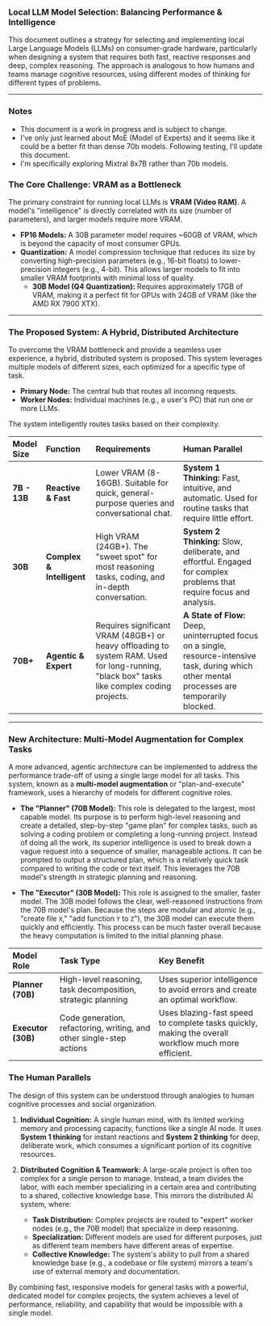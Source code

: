 ### Local LLM Model Selection: Balancing Performance & Intelligence

This document outlines a strategy for selecting and implementing local Large Language Models (LLMs) on consumer-grade hardware, particularly when designing a system that requires both fast, reactive responses and deep, complex reasoning. The approach is analogous to how humans and teams manage cognitive resources, using different modes of thinking for different types of problems.

---

### Notes

- This document is a work in progress and is subject to change.
- I've only just learned about MoE (Model of Experts) and it seems like it could be a better fit than dense 70b models. Following testing, I'll update this document.
- I'm specifically exploring Mixtral 8x7B rather than 70b models.

### The Core Challenge: VRAM as a Bottleneck

The primary constraint for running local LLMs is **VRAM (Video RAM)**. A model's "intelligence" is directly correlated with its size (number of parameters), and larger models require more VRAM.

* **FP16 Models:** A 30B parameter model requires ~60GB of VRAM, which is beyond the capacity of most consumer GPUs.
* **Quantization:** A model compression technique that reduces its size by converting high-precision parameters (e.g., 16-bit floats) to lower-precision integers (e.g., 4-bit). This allows larger models to fit into smaller VRAM footprints with minimal loss of quality.
    * **30B Model (Q4 Quantization):** Requires approximately 17GB of VRAM, making it a perfect fit for GPUs with 24GB of VRAM (like the AMD RX 7900 XTX).

---

### The Proposed System: A Hybrid, Distributed Architecture

To overcome the VRAM bottleneck and provide a seamless user experience, a hybrid, distributed system is proposed. This system leverages multiple models of different sizes, each optimized for a specific type of task.

* **Primary Node:** The central hub that routes all incoming requests.
* **Worker Nodes:** Individual machines (e.g., a user's PC) that run one or more LLMs.

The system intelligently routes tasks based on their complexity.

| Model Size | Function | Requirements | Human Parallel |
| :--- | :--- | :--- | :--- |
| **7B - 13B** | **Reactive & Fast** | Lower VRAM (8-16GB). Suitable for quick, general-purpose queries and conversational chat. | **System 1 Thinking:** Fast, intuitive, and automatic. Used for routine tasks that require little effort. |
| **30B** | **Complex & Intelligent** | High VRAM (24GB+). The "sweet spot" for most reasoning tasks, coding, and in-depth conversation. | **System 2 Thinking:** Slow, deliberate, and effortful. Engaged for complex problems that require focus and analysis. |
| **70B+** | **Agentic & Expert** | Requires significant VRAM (48GB+) or heavy offloading to system RAM. Used for long-running, "black box" tasks like complex coding projects. | **A State of Flow:** Deep, uninterrupted focus on a single, resource-intensive task, during which other mental processes are temporarily blocked. |

---

### New Architecture: Multi-Model Augmentation for Complex Tasks

A more advanced, agentic architecture can be implemented to address the performance trade-off of using a single large model for all tasks. This system, known as a **multi-model augmentation** or "plan-and-execute" framework, uses a hierarchy of models for different cognitive roles.

* **The "Planner" (70B Model):** This role is delegated to the largest, most capable model. Its purpose is to perform high-level reasoning and create a detailed, step-by-step "game plan" for complex tasks, such as solving a coding problem or completing a long-running project. Instead of doing all the work, its superior intelligence is used to break down a vague request into a sequence of smaller, manageable actions. It can be prompted to output a structured plan, which is a relatively quick task compared to writing the code or text itself. This leverages the 70B model's strength in strategic planning and reasoning.

* **The "Executor" (30B Model):** This role is assigned to the smaller, faster model. The 30B model follows the clear, well-reasoned instructions from the 70B model's plan. Because the steps are modular and atomic (e.g., "create file `X`," "add function `Y` to `Z`"), the 30B model can execute them quickly and efficiently. This process can be much faster overall because the heavy computation is limited to the initial planning phase.

| Model Role | Task Type | Key Benefit |
| :--- | :--- | :--- |
| **Planner (70B)** | High-level reasoning, task decomposition, strategic planning | Uses superior intelligence to avoid errors and create an optimal workflow. |
| **Executor (30B)** | Code generation, refactoring, writing, and other single-step actions | Uses blazing-fast speed to complete tasks quickly, making the overall workflow much more efficient. |

### The Human Parallels

The design of this system can be understood through analogies to human cognitive processes and social organization.

1.  **Individual Cognition:** A single human mind, with its limited working memory and processing capacity, functions like a single AI node. It uses **System 1 thinking** for instant reactions and **System 2 thinking** for deep, deliberate work, which consumes a significant portion of its cognitive resources.

2.  **Distributed Cognition & Teamwork:** A large-scale project is often too complex for a single person to manage. Instead, a team divides the labor, with each member specializing in a certain area and contributing to a shared, collective knowledge base. This mirrors the distributed AI system, where:
    * **Task Distribution:** Complex projects are routed to "expert" worker nodes (e.g., the 70B model) that specialize in deep reasoning.
    * **Specialization:** Different models are used for different purposes, just as different team members have different areas of expertise.
    * **Collective Knowledge:** The system's ability to pull from a shared knowledge base (e.g., a codebase or file system) mirrors a team's use of external memory and documentation.

By combining fast, responsive models for general tasks with a powerful, dedicated model for complex projects, the system achieves a level of performance, reliability, and capability that would be impossible with a single model.